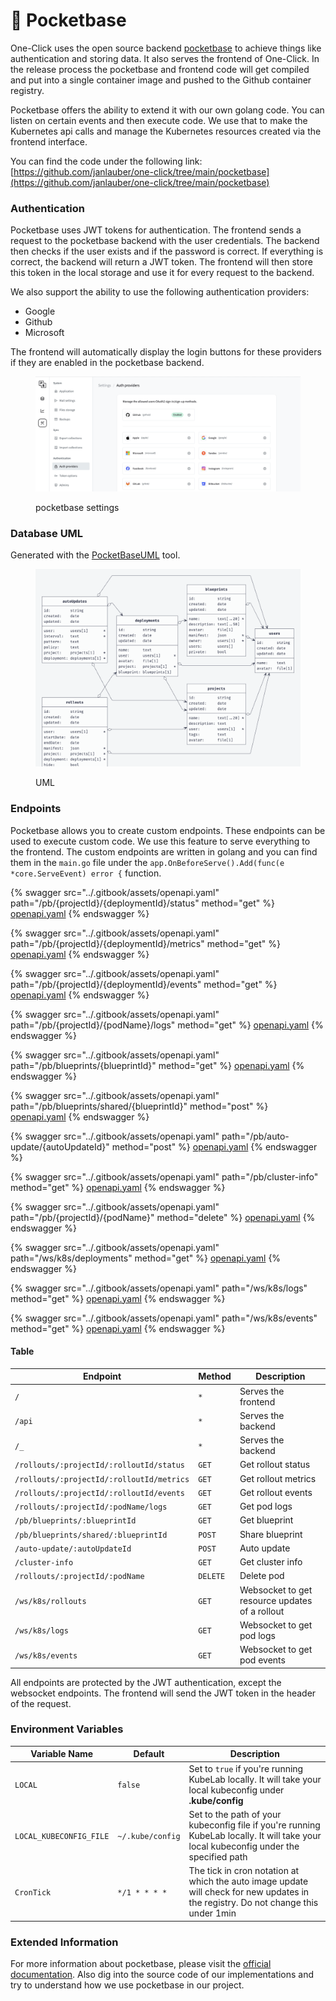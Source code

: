 # 👖 Pocketbase

One-Click uses the open source backend [pocketbase](https://pocketbase.io) to achieve things like authentication and storing data. It also serves the frontend of One-Click. In the release process the pocketbase and frontend code will get compiled and put into a single container image and pushed to the Github container registry.

Pocketbase offers the ability to extend it with our own golang code. You can listen on certain events and then execute code. We use that to make the Kubernetes api calls and manage the Kubernetes resources created via the frontend interface.

You can find the code under the following link: [https://github.com/janlauber/one-click/tree/main/pocketbase](https://github.com/janlauber/one-click/tree/main/pocketbase)

### Authentication

Pocketbase uses JWT tokens for authentication. The frontend sends a request to the pocketbase backend with the user credentials. The backend then checks if the user exists and if the password is correct. If everything is correct, the backend will return a JWT token. The frontend will then store this token in the local storage and use it for every request to the backend.

We also support the ability to use the following authentication providers:

* Google
* Github
* Microsoft

The frontend will automatically display the login buttons for these providers if they are enabled in the pocketbase backend.

<figure><img src="../.gitbook/assets/image (55).png" alt=""><figcaption><p>pocketbase settings</p></figcaption></figure>

### Database UML

Generated with the [PocketBaseUML](https://pocketbase-uml.github.io) tool.

<figure><img src="../.gitbook/assets/pb_diagram.png" alt=""><figcaption><p>UML</p></figcaption></figure>

### Endpoints

Pocketbase allows you to create custom endpoints. These endpoints can be used to execute custom code. We use this feature to serve everything to the frontend. The custom endpoints are written in golang and you can find them in the `main.go` file under the `app.OnBeforeServe().Add(func(e *core.ServeEvent) error {` function.

{% swagger src="../.gitbook/assets/openapi.yaml" path="/pb/{projectId}/{deploymentId}/status" method="get" %}
[openapi.yaml](../.gitbook/assets/openapi.yaml)
{% endswagger %}

{% swagger src="../.gitbook/assets/openapi.yaml" path="/pb/{projectId}/{deploymentId}/metrics" method="get" %}
[openapi.yaml](../.gitbook/assets/openapi.yaml)
{% endswagger %}

{% swagger src="../.gitbook/assets/openapi.yaml" path="/pb/{projectId}/{deploymentId}/events" method="get" %}
[openapi.yaml](../.gitbook/assets/openapi.yaml)
{% endswagger %}

{% swagger src="../.gitbook/assets/openapi.yaml" path="/pb/{projectId}/{podName}/logs" method="get" %}
[openapi.yaml](../.gitbook/assets/openapi.yaml)
{% endswagger %}

{% swagger src="../.gitbook/assets/openapi.yaml" path="/pb/blueprints/{blueprintId}" method="get" %}
[openapi.yaml](../.gitbook/assets/openapi.yaml)
{% endswagger %}

{% swagger src="../.gitbook/assets/openapi.yaml" path="/pb/blueprints/shared/{blueprintId}" method="post" %}
[openapi.yaml](../.gitbook/assets/openapi.yaml)
{% endswagger %}

{% swagger src="../.gitbook/assets/openapi.yaml" path="/pb/auto-update/{autoUpdateId}" method="post" %}
[openapi.yaml](../.gitbook/assets/openapi.yaml)
{% endswagger %}

{% swagger src="../.gitbook/assets/openapi.yaml" path="/pb/cluster-info" method="get" %}
[openapi.yaml](../.gitbook/assets/openapi.yaml)
{% endswagger %}

{% swagger src="../.gitbook/assets/openapi.yaml" path="/pb/{projectId}/{podName}" method="delete" %}
[openapi.yaml](../.gitbook/assets/openapi.yaml)
{% endswagger %}

{% swagger src="../.gitbook/assets/openapi.yaml" path="/ws/k8s/deployments" method="get" %}
[openapi.yaml](../.gitbook/assets/openapi.yaml)
{% endswagger %}

{% swagger src="../.gitbook/assets/openapi.yaml" path="/ws/k8s/logs" method="get" %}
[openapi.yaml](../.gitbook/assets/openapi.yaml)
{% endswagger %}

{% swagger src="../.gitbook/assets/openapi.yaml" path="/ws/k8s/events" method="get" %}
[openapi.yaml](../.gitbook/assets/openapi.yaml)
{% endswagger %}

#### Table

| Endpoint                                  | Method   | Description                                    |
| ----------------------------------------- | -------- | ---------------------------------------------- |
| `/`                                       | `*`      | Serves the frontend                            |
| `/api`                                    | `*`      | Serves the backend                             |
| `/_`                                      | `*`      | Serves the backend                             |
| `/rollouts/:projectId/:rolloutId/status`  | `GET`    | Get rollout status                             |
| `/rollouts/:projectId/:rolloutId/metrics` | `GET`    | Get rollout metrics                            |
| `/rollouts/:projectId/:rolloutId/events`  | `GET`    | Get rollout events                             |
| `/rollouts/:projectId/:podName/logs`      | `GET`    | Get pod logs                                   |
| `/pb/blueprints/:blueprintId`             | `GET`    | Get blueprint                                  |
| `/pb/blueprints/shared/:blueprintId`      | `POST`   | Share blueprint                                |
| `/auto-update/:autoUpdateId`              | `POST`   | Auto update                                    |
| `/cluster-info`                           | `GET`    | Get cluster info                               |
| `/rollouts/:projectId/:podName`           | `DELETE` | Delete pod                                     |
| `/ws/k8s/rollouts`                        | `GET`    | Websocket to get resource updates of a rollout |
| `/ws/k8s/logs`                            | `GET`    | Websocket to get pod logs                      |
| `/ws/k8s/events`                          | `GET`    | Websocket to get pod events                    |

All endpoints are protected by the JWT authentication, except the websocket endpoints. The frontend will send the JWT token in the header of the request.

### Environment Variables

| Variable Name           | Default          | Description                                                                                                                            |
| ----------------------- | ---------------- | -------------------------------------------------------------------------------------------------------------------------------------- |
| `LOCAL`                 | `false`          | Set to `true` if you're running KubeLab locally. It will take your local kubeconfig under **.kube/config**                             |
| `LOCAL_KUBECONFIG_FILE` | `~/.kube/config` | Set to the path of your kubeconfig file if you're running KubeLab locally. It will take your local kubeconfig under the specified path |
| `CronTick`              | `*/1 * * * *`    | The tick in cron notation at which the auto image update will check for new updates in the registry. Do not change this under 1min     |

### Extended Information

For more information about pocketbase, please visit the [official documentation](https://pocketbase.io/docs). Also dig into the source code of our implementations and try to understand how we use pocketbase in our project.
